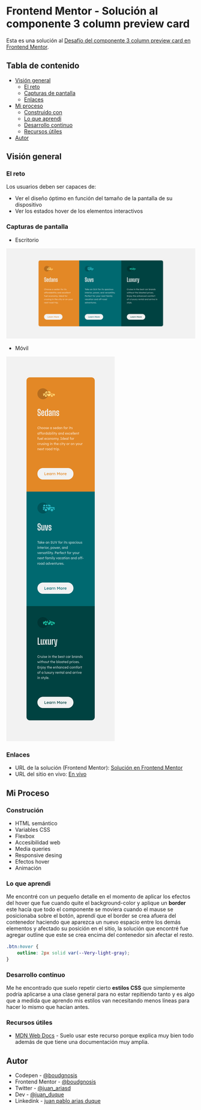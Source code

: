 # Frontend Mentor - Solución al componente 3 column preview card

Esta es una solución al [Desafío del componente 3 column preview card en Frontend Mentor](https://www.frontendmentor.io/challenges/stats-preview-card-component-8JqbgoU62).

## Tabla de contenido

- [Visión general](#visión-general)
  - [El reto](#el-reto)
  - [Capturas de pantalla](#capturas-de-pantalla)
  - [Enlaces](#enlaces)
- [Mi proceso](#mi-proceso)
  - [Construido con](#construción)
  - [Lo que aprendi](#lo-que-aprendi)
  - [Desarrollo continuo](#desarrollo-continuo)
  - [Recursos útiles](#recursos-útiles)
- [Autor](#autor)

## Visión general

### El reto

Los usuarios deben ser capaces de:

- Ver el diseño óptimo en función del tamaño de la pantalla de su dispositivo
- Ver los estados hover de los elementos interactivos

### Capturas de pantalla

- Escritorio

![Son tres cards que explican los diferentes aspectos de los vehiculos](./desktop.png)

- Móvil

![Son tres cards que explican los diferentes aspectos de los vehiculos](./mobile.png)

### Enlaces

- URL de la solución (Frontend Mentor): [Solución en Frontend Mentor]([https://www.frontendmentor.io/solutions/stats-preview-card-PjU9dh_PHf](https://www.frontendmentor.io/solutions/3columnpreviewcard-gA8b6r6yw6))
- URL del sitio en vivo: [En vivo]([https://boudgnosis.github.io/stats-preview-card/](https://boudgnosis.github.io/3-column-preview-card/))

## Mi Proceso

### Construción

- HTML semántico
- Variables CSS
- Flexbox
- Accesibilidad web
- Media queries 
- Responsive desing
- Efectos hover
- Animación

### Lo que aprendi

Me encontré con un pequeño detalle en el momento de aplicar los efectos del hover que fue cuando quite el background-color y aplique un **border**
este hacía que todo el componente se moviera cuando el mause se posicionaba sobre el botón, aprendí que el border se crea afuera del contenedor haciendo
que aparezca un nuevo espacio entre los demás elementos y afectado su posición en el sitio, la solución que encontré fue agregar outline que este se crea
encima del contenedor sin afectar el resto.

```css
.btn:hover {
	outline: 2px solid var(--Very-light-gray);
}
```

### Desarrollo continuo

Me he encontrado que suelo repetir cierto **estilos CSS** que simplemente podría aplicarse a una clase general para no estar repitiendo tanto y es algo
que a medida que aprendo mis estilos van necesitando menos líneas para hacer lo mismo que hacían antes.

### Recursos útiles

- [MDN Web Docs](https://developer.mozilla.org/es/) - Suelo usar este recurso porque explica muy bien todo además de que tiene una documentación muy amplia.

## Autor

- Codepen - [@boudgnosis](https://codepen.io/boudgnosis)
- Frontend Mentor - [@boudgnosis](https://www.frontendmentor.io/profile/boudgnosis)
- Twitter - [@juan_ariasd](https://twitter.com/juan_ariasd)   
- Dev - [@juan_duque](https://dev.to/juan_duque)
- Linkedink - [juan pablo arias duque](https://www.linkedin.com/in/jpariasduque/)
